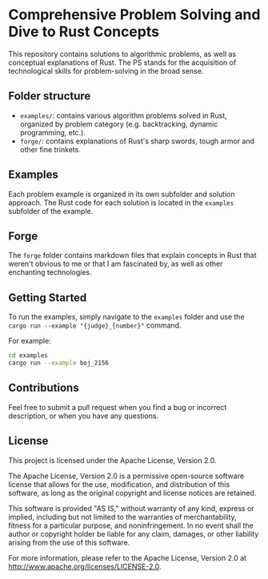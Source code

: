 # Comprehensive Problem Solving and Dive to Rust Concepts

This repository contains solutions to algorithmic problems,
as well as conceptual explanations of Rust.
The PS stands for the acquisition of technological skills for problem-solving in the broad sense.

## Folder structure

- `examples/`: contains various algorithm problems solved in Rust,
  organized by problem category (e.g. backtracking, dynamic programming, etc.).
- `forge/`: contains explanations of Rust's sharp swords, tough armor and other fine trinkets.

## Examples

Each problem example is organized in its own subfolder and solution approach.
The Rust code for each solution is located in the `examples` subfolder of the example.

## Forge

The `forge` folder contains markdown files that explain concepts in Rust
that weren't obvious to me or that I am fascinated by, as well as other enchanting technologies.

## Getting Started

To run the examples, simply navigate to the `examples` folder and use the   
`cargo run --example "{judge}_{number}"`
command.  

For example:
```bash
cd examples
cargo run --example boj_2156
```

## Contributions

Feel free to submit a pull request when you find a bug or incorrect description, or when you have any questions.

## License

This project is licensed under the Apache License, Version 2.0.

The Apache License, Version 2.0 is a permissive open-source software license that allows for the use,
modification, and distribution of this software, as long as the original copyright and license notices are retained.

This software is provided "AS IS," without warranty of any kind, express or implied,
including but not limited to the warranties of merchantability, fitness for a particular purpose,
and noninfringement. In no event shall the author or copyright holder be liable for any claim,
damages, or other liability arising from the use of this software.

For more information, please refer to the Apache License,
Version 2.0 at http://www.apache.org/licenses/LICENSE-2.0.
